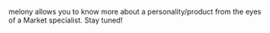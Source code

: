 melony allows you to know more about a personality/product from the eyes of a Market specialist. Stay tuned!
